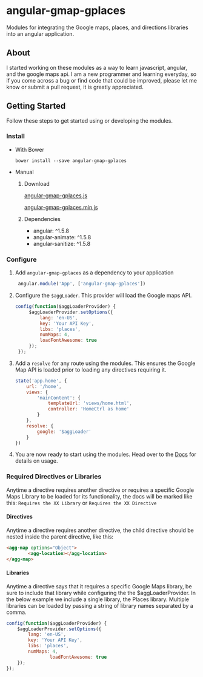 # angular-gmap-gplaces
Modules for integrating the Google maps, places, and directions libraries into an angular application.

## About
I started working on these modules as a way to learn javascript, angular, and the google maps api. I am a new programmer and learning everyday, so if you come across a bug or find code that could be improved, please let me know or submit a pull request, it is greatly appreciated.

## Getting Started
Follow these steps to get started using or developing the modules.

### Install
+ With Bower

   `bower install --save angular-gmap-gplaces`
+ Manual
   1. Download

      [angular-gmap-gplaces.js](http://downloads.codebyjordan.com/angular-gmap-gplaces.js)
   
      [angular-gmap-gplaces.min.js](http://downloads.codebyjordan.com/angular-gmap-gplaces.min.js)
   
   2. Dependencies
   
      + angular: ^1.5.8
      + angular-animate: ^1.5.8
      + angular-sanitize: ^1.5.8
       
### Configure
1. Add `angular-gmap-gplaces` as a dependency to your application

   ```javascript
    angular.module('App', ['angular-gmap-gplaces'])
   ```
2. Configure the `$aggLoader`. This provider will load the Google maps API. 
   
   ```javascript
   config(function($aggLoaderProvider) {
    	$aggLoaderProvider.setOptions({
    		lang: 'en-US',
    		key: 'Your API Key',
    		libs: 'places',
    		numMaps: 4,
            loadFontAwesome: true
    	});
    });
   ```
3. Add a `resolve` for any route using the modules. This ensures the Google Map API is loaded prior to loading any directives requiring it.
   
   ```javascript
   state('app.home', {
       url: '/home',
       views: {
           'mainContent': {
               templateUrl: 'views/home.html',
               controller: 'HomeCtrl as home'
           }
       },
       resolve: {
           google: '$aggLoader'
       }
   })
   ```
4. You are now ready to start using the modules. Head over to the [Docs](http://agg.codebyjordan.com/#!/docs/agg-map) for details on usage.   

### Required Directives or Libraries
Anytime a directive requires another directive or requires a specific Google Maps Library to be loaded for its functionality, the docs will be marked like this: `Requires the XX Library` or `Requires the XX Directive`

#### Directives
Anytime a directive requires another directive, the child directive should be nested inside the parent directive, like this:

```html
<agg-map options="Object">
        <agg-location></agg-location>
</agg-map>    
```

#### Libraries
Anytime a directive says that it requires a specific Google Maps library, be sure to include that library while configuring the the $aggLoaderProvider. In the below example we include a single library, the Places library. Multiple libraries can be loaded by passing a string of library names separated by a comma.

```javascript
config(function($aggLoaderProvider) {
    $aggLoaderProvider.setOptions({
        lang: 'en-US',
        key: 'Your API Key',
        libs: 'places',
        numMaps: 4,
                loadFontAwesome: true
    });
});
```